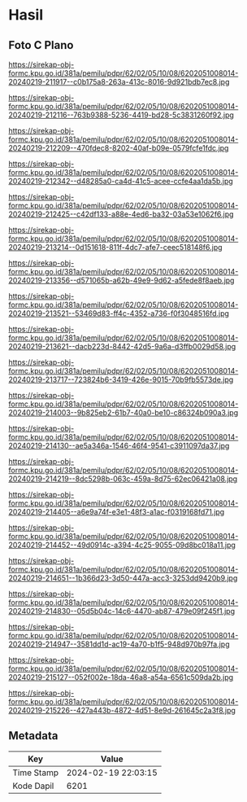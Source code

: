 # Hasil

## Foto C Plano

https://sirekap-obj-formc.kpu.go.id/381a/pemilu/pdpr/62/02/05/10/08/6202051008014-20240219-211917--c0b175a8-263a-413c-8016-9d921bdb7ec8.jpg

https://sirekap-obj-formc.kpu.go.id/381a/pemilu/pdpr/62/02/05/10/08/6202051008014-20240219-212116--763b9388-5236-4419-bd28-5c3831260f92.jpg

https://sirekap-obj-formc.kpu.go.id/381a/pemilu/pdpr/62/02/05/10/08/6202051008014-20240219-212209--470fdec8-8202-40af-b09e-0579fcfe1fdc.jpg

https://sirekap-obj-formc.kpu.go.id/381a/pemilu/pdpr/62/02/05/10/08/6202051008014-20240219-212342--d48285a0-ca4d-41c5-acee-ccfe4aa1da5b.jpg

https://sirekap-obj-formc.kpu.go.id/381a/pemilu/pdpr/62/02/05/10/08/6202051008014-20240219-212425--c42df133-a88e-4ed6-ba32-03a53e1062f6.jpg

https://sirekap-obj-formc.kpu.go.id/381a/pemilu/pdpr/62/02/05/10/08/6202051008014-20240219-213214--0d151618-811f-4dc7-afe7-ceec518148f6.jpg

https://sirekap-obj-formc.kpu.go.id/381a/pemilu/pdpr/62/02/05/10/08/6202051008014-20240219-213356--d571065b-a62b-49e9-9d62-a5fede8f8aeb.jpg

https://sirekap-obj-formc.kpu.go.id/381a/pemilu/pdpr/62/02/05/10/08/6202051008014-20240219-213521--53469d83-ff4c-4352-a736-f0f3048516fd.jpg

https://sirekap-obj-formc.kpu.go.id/381a/pemilu/pdpr/62/02/05/10/08/6202051008014-20240219-213621--dacb223d-8442-42d5-9a6a-d3ffb0029d58.jpg

https://sirekap-obj-formc.kpu.go.id/381a/pemilu/pdpr/62/02/05/10/08/6202051008014-20240219-213717--723824b6-3419-426e-9015-70b9fb5573de.jpg

https://sirekap-obj-formc.kpu.go.id/381a/pemilu/pdpr/62/02/05/10/08/6202051008014-20240219-214003--9b825eb2-61b7-40a0-be10-c86324b090a3.jpg

https://sirekap-obj-formc.kpu.go.id/381a/pemilu/pdpr/62/02/05/10/08/6202051008014-20240219-214130--ae5a346a-1546-46f4-9541-c3911097da37.jpg

https://sirekap-obj-formc.kpu.go.id/381a/pemilu/pdpr/62/02/05/10/08/6202051008014-20240219-214219--8dc5298b-063c-459a-8d75-62ec06421a08.jpg

https://sirekap-obj-formc.kpu.go.id/381a/pemilu/pdpr/62/02/05/10/08/6202051008014-20240219-214405--a6e9a74f-e3e1-48f3-a1ac-f0319168fd71.jpg

https://sirekap-obj-formc.kpu.go.id/381a/pemilu/pdpr/62/02/05/10/08/6202051008014-20240219-214452--49d0914c-a394-4c25-9055-09d8bc018a11.jpg

https://sirekap-obj-formc.kpu.go.id/381a/pemilu/pdpr/62/02/05/10/08/6202051008014-20240219-214651--1b366d23-3d50-447a-acc3-3253dd9420b9.jpg

https://sirekap-obj-formc.kpu.go.id/381a/pemilu/pdpr/62/02/05/10/08/6202051008014-20240219-214830--05d5b04c-14c6-4470-ab87-479e09f245f1.jpg

https://sirekap-obj-formc.kpu.go.id/381a/pemilu/pdpr/62/02/05/10/08/6202051008014-20240219-214947--3581dd1d-ac19-4a70-b1f5-948d970b97fa.jpg

https://sirekap-obj-formc.kpu.go.id/381a/pemilu/pdpr/62/02/05/10/08/6202051008014-20240219-215127--052f002e-18da-46a8-a54a-6561c509da2b.jpg

https://sirekap-obj-formc.kpu.go.id/381a/pemilu/pdpr/62/02/05/10/08/6202051008014-20240219-215226--427a443b-4872-4d51-8e9d-261645c2a3f8.jpg


## Metadata

| Key        | Value               |
| ---------- | ------------------- |
| Time Stamp | 2024-02-19 22:03:15 |
| Kode Dapil | 6201                |



